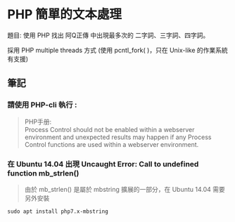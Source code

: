 # PHP 簡單的文本處理
題目: 使用 PHP 找出 阿Q正傳 中出現最多次的 二字詞、三字詞、四字詞。

採用 PHP multiple threads 方式 (使用 pcntl_fork( )，只在 Unix-like 的作業系統有支援)
## 筆記
### 請使用 PHP-cli 執行 : 
> PHP手册:  
> Process Control should not be enabled within a webserver environment and unexpected results may happen if any Process Control functions are used within a webserver environment.

### 在 Ubuntu 14.04 出現 Uncaught Error: Call to undefined function mb_strlen()

> 由於 mb_strlen() 是屬於 mbstring 擴展的一部分，在 Ubuntu 14.04 需要另外安裝
```
sudo apt install php7.x-mbstring
```
